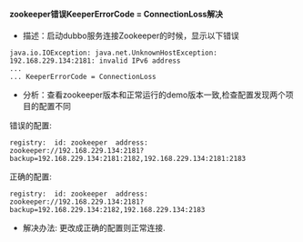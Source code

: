 #### zookeeper错误KeeperErrorCode = ConnectionLoss解决
- 描述：启动dubbo服务连接Zookeeper的时候，显示以下错误
```
java.io.IOException: java.net.UnknownHostException: 192.168.229.134:2181: invalid IPv6 address
...
... KeeperErrorCode = ConnectionLoss
```
- 分析：查看zookeeper版本和正常运行的demo版本一致,检查配置发现两个项目的配置不同

错误的配置:
```
registry:  id: zookeeper  address: 
zookeeper://192.168.229.134:2181?backup=192.168.229.134:2181:2182,192.168.229.134:2181:2183
```
正确的配置:
```
registry:  id: zookeeper  address: 
zookeeper://192.168.229.134:2181?backup=192.168.229.134:2182,192.168.229.134:2183
```
- 解决办法: 更改成正确的配置则正常连接.